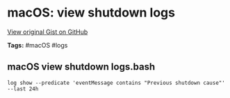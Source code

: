 # macOS: view shutdown logs 

[View original Gist on GitHub](https://gist.github.com/Integralist/4a2137c733156fbfd7656d72afb5b8d8)

**Tags:** #macOS #logs

## macOS view shutdown logs.bash

```shell
log show --predicate 'eventMessage contains "Previous shutdown cause"' --last 24h
```

